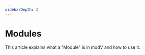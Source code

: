 ```yaml
---
sidebarDepth: 2
---
```


# Modules

This article explains what a "Module" is in modV and how to use it.
